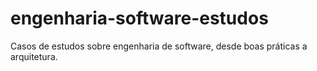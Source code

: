 # engenharia-software-estudos
Casos de estudos sobre engenharia de software, desde boas práticas a arquitetura.

